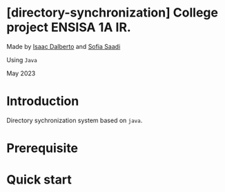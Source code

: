 # [directory-synchronization] College project ENSISA 1A IR.

Made by [Isaac Dalberto](https://github.com/IDalb) and [Sofia Saadi](https://github.com/Tartiine)

Using `Java`

May 2023

# Introduction

Directory sychronization system based on `java`. 

# Prerequisite

# Quick start

